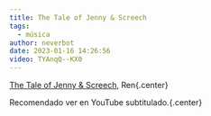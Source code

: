 ```yaml
---
title: The Tale of Jenny & Screech
tags:
  - música
author: neverbot
date: 2023-01-16 14:26:56
video: TYAnqQ--KX0
---
```


[The Tale of Jenny & Screech](https://www.youtube.com/watch?v=TYAnqQ--KX0), Ren{.center}

Recomendado ver en YouTube subtitulado.{.center}
